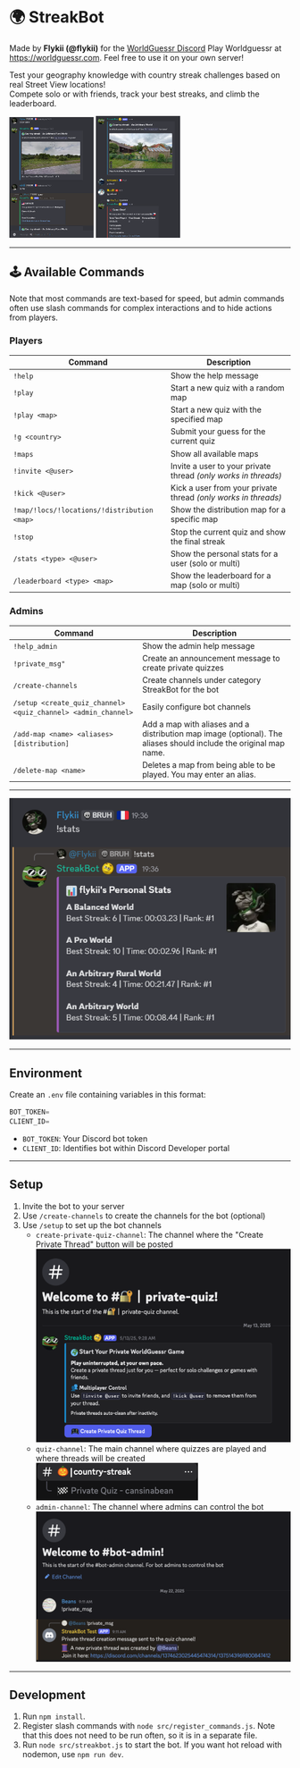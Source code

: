 # 🌍 **StreakBot**

Made by **Flykii (@flykii)** for the [WorldGuessr Discord](https://discord.gg/nfebQwes6a)
Play Worldguessr at https://worldguessr.com.
Feel free to use it on your own server!

Test your geography knowledge with country streak challenges based on real Street View locations!  
Compete solo or with friends, track your best streaks, and climb the leaderboard.

<img src="./assets/images/right_answer_screenshot.png" width="30%">
<img src="./assets/images/wrong_answer_screenshot.png" width="30%">

---
## 🕹️ **Available Commands**
Note that most commands are text-based for speed, but admin commands often use slash commands for complex interactions and to hide actions from players.

### **Players**
| Command | Description |
| ------- | ----------- |
| `!help` | Show the help message |
| `!play` | Start a new quiz with a random map |
| `!play <map>` | Start a new quiz with the specified map |
| `!g <country>` | Submit your guess for the current quiz |
| `!maps` | Show all available maps |
| `!invite <@user>` | Invite a user to your private thread *(only works in threads)* |
| `!kick <@user>` | Kick a user from your private thread *(only works in threads)* |
| `!map/!locs/!locations/!distribution <map>` | Show the distribution map for a specific map |
| `!stop` | Stop the current quiz and show the final streak |
| `/stats <type> <@user>` | Show the personal stats for a user (solo or multi) |
| `/leaderboard <type> <map>` | Show the leaderboard for a map (solo or multi) |

### **Admins**
| Command | Description |
| ------- | ----------- |
| `!help_admin` | Show the admin help message |
| `!private_msg"` | Create an announcement message to create private quizzes |
| `/create-channels` | Create channels under category StreakBot for the bot |
| `/setup <create_quiz_channel> <quiz_channel> <admin_channel>` | Easily configure bot channels |
| `/add-map <name> <aliases> [distribution]` | Add a map with aliases and a distribution map image (optional). The aliases should include the original map name. |
| `/delete-map <name>` | Deletes a map from being able to be played. You may enter an alias. |

---
![Preview 3](./assets/images/stats_screenshot.png)

---
## **Environment**
Create an `.env` file containing variables in this format:
```js
BOT_TOKEN=
CLIENT_ID=
```
- `BOT_TOKEN`: Your Discord bot token
- `CLIENT_ID`: Identifies bot within Discord Developer portal

---
## **Setup**
1. Invite the bot to your server
2. Use `/create-channels` to create the channels for the bot (optional)
3. Use `/setup` to set up the bot channels
    - `create-private-quiz-channel`: The channel where the "Create Private Thread" button will be posted
    ![Create Quiz Channel](./assets/images/announcement_screenshot.png)
    - `quiz-channel`: The main channel where quizzes are played and where threads will be created
    ![Quiz Channel](./assets/images/quiz_channel_screenshot.png)
    - `admin-channel`: The channel where admins can control the bot
    ![Admin Channel](./assets/images/admin_channel_screenshot.png)

---
## **Development**
1. Run `npm install`.
2. Register slash commands with `node src/register_commands.js`. Note that this does not need to be run often, so it is in a separate file.
3. Run `node src/streakbot.js` to start the bot. If you want hot reload with nodemon, use `npm run dev`.